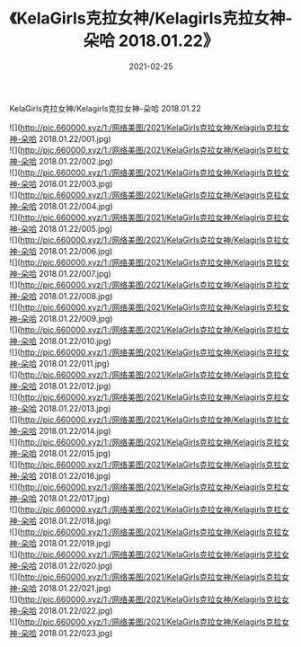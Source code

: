 ﻿---
layout: post
title:  《KelaGirls克拉女神/Kelagirls克拉女神-朵哈 2018.01.22》
date:   2021-02-25
img: http://pic.660000.xyz/1:/网络美图/2021/KelaGirls克拉女神/Kelagirls克拉女神-朵哈 2018.01.22/000.jpg
categories: [美女, 清纯, 唯美]
---

KelaGirls克拉女神/Kelagirls克拉女神-朵哈 2018.01.22

 ![](http://pic.660000.xyz/1:/网络美图/2021/KelaGirls克拉女神/Kelagirls克拉女神-朵哈 2018.01.22/001.jpg) <br>![](http://pic.660000.xyz/1:/网络美图/2021/KelaGirls克拉女神/Kelagirls克拉女神-朵哈 2018.01.22/002.jpg) <br>![](http://pic.660000.xyz/1:/网络美图/2021/KelaGirls克拉女神/Kelagirls克拉女神-朵哈 2018.01.22/003.jpg) <br>![](http://pic.660000.xyz/1:/网络美图/2021/KelaGirls克拉女神/Kelagirls克拉女神-朵哈 2018.01.22/004.jpg) <br>![](http://pic.660000.xyz/1:/网络美图/2021/KelaGirls克拉女神/Kelagirls克拉女神-朵哈 2018.01.22/005.jpg) <br>![](http://pic.660000.xyz/1:/网络美图/2021/KelaGirls克拉女神/Kelagirls克拉女神-朵哈 2018.01.22/006.jpg) <br>![](http://pic.660000.xyz/1:/网络美图/2021/KelaGirls克拉女神/Kelagirls克拉女神-朵哈 2018.01.22/007.jpg) <br>![](http://pic.660000.xyz/1:/网络美图/2021/KelaGirls克拉女神/Kelagirls克拉女神-朵哈 2018.01.22/008.jpg) <br>![](http://pic.660000.xyz/1:/网络美图/2021/KelaGirls克拉女神/Kelagirls克拉女神-朵哈 2018.01.22/009.jpg) <br>![](http://pic.660000.xyz/1:/网络美图/2021/KelaGirls克拉女神/Kelagirls克拉女神-朵哈 2018.01.22/010.jpg) <br>![](http://pic.660000.xyz/1:/网络美图/2021/KelaGirls克拉女神/Kelagirls克拉女神-朵哈 2018.01.22/011.jpg) <br>![](http://pic.660000.xyz/1:/网络美图/2021/KelaGirls克拉女神/Kelagirls克拉女神-朵哈 2018.01.22/012.jpg) <br>![](http://pic.660000.xyz/1:/网络美图/2021/KelaGirls克拉女神/Kelagirls克拉女神-朵哈 2018.01.22/013.jpg) <br>![](http://pic.660000.xyz/1:/网络美图/2021/KelaGirls克拉女神/Kelagirls克拉女神-朵哈 2018.01.22/014.jpg) <br>![](http://pic.660000.xyz/1:/网络美图/2021/KelaGirls克拉女神/Kelagirls克拉女神-朵哈 2018.01.22/015.jpg) <br>![](http://pic.660000.xyz/1:/网络美图/2021/KelaGirls克拉女神/Kelagirls克拉女神-朵哈 2018.01.22/016.jpg) <br>![](http://pic.660000.xyz/1:/网络美图/2021/KelaGirls克拉女神/Kelagirls克拉女神-朵哈 2018.01.22/017.jpg) <br>![](http://pic.660000.xyz/1:/网络美图/2021/KelaGirls克拉女神/Kelagirls克拉女神-朵哈 2018.01.22/018.jpg) <br>![](http://pic.660000.xyz/1:/网络美图/2021/KelaGirls克拉女神/Kelagirls克拉女神-朵哈 2018.01.22/019.jpg) <br>![](http://pic.660000.xyz/1:/网络美图/2021/KelaGirls克拉女神/Kelagirls克拉女神-朵哈 2018.01.22/020.jpg) <br>![](http://pic.660000.xyz/1:/网络美图/2021/KelaGirls克拉女神/Kelagirls克拉女神-朵哈 2018.01.22/021.jpg) <br>![](http://pic.660000.xyz/1:/网络美图/2021/KelaGirls克拉女神/Kelagirls克拉女神-朵哈 2018.01.22/022.jpg) <br>![](http://pic.660000.xyz/1:/网络美图/2021/KelaGirls克拉女神/Kelagirls克拉女神-朵哈 2018.01.22/023.jpg) <br>